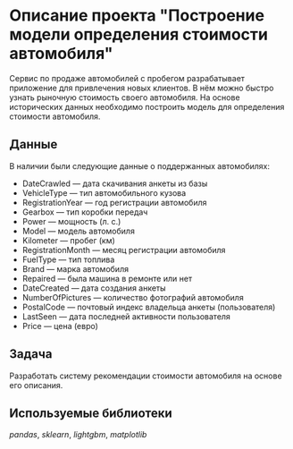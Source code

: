 # Описание проекта "Построение модели определения стоимости автомобиля"

Сервис по продаже автомобилей с пробегом разрабатывает приложение для привлечения новых клиентов. 
В нём можно быстро узнать рыночную стоимость своего автомобиля. 
На основе исторических данных необходимо построить модель для определения стоимости автомобиля.

## Данные

В наличии были следующие данные о поддержанных автомобилях:

- DateCrawled — дата скачивания анкеты из базы
- VehicleType — тип автомобильного кузова
- RegistrationYear — год регистрации автомобиля
- Gearbox — тип коробки передач
- Power — мощность (л. с.)
- Model — модель автомобиля
- Kilometer — пробег (км)
- RegistrationMonth — месяц регистрации автомобиля
- FuelType — тип топлива
- Brand — марка автомобиля
- Repaired — была машина в ремонте или нет
- DateCreated — дата создания анкеты
- NumberOfPictures — количество фотографий автомобиля
- PostalCode — почтовый индекс владельца анкеты (пользователя)
- LastSeen — дата последней активности пользователя
- Price — цена (евро)

## Задача

Разработать систему рекомендации стоимости автомобиля на основе его описания.

## Используемые библиотеки

*pandas*, *sklearn*, *lightgbm*, *matplotlib*
